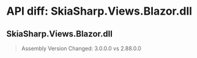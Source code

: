 # API diff: SkiaSharp.Views.Blazor.dll

## SkiaSharp.Views.Blazor.dll

> Assembly Version Changed: 3.0.0.0 vs 2.88.0.0

